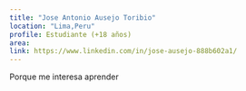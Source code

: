 ```yaml
---
title: "Jose Antonio Ausejo Toribio"
location: "Lima,Peru"
profile: Estudiante (+18 años)
area: 
link: https://www.linkedin.com/in/jose-ausejo-888b602a1/
---
```


Porque me interesa aprender